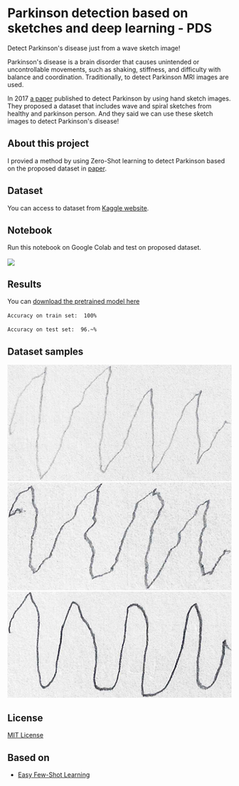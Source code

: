 # Parkinson detection based on sketches and deep learning - PDS

Detect Parkinson's disease just from a wave sketch image!

Parkinson's disease is a brain disorder that causes unintended or uncontrollable movements, such as shaking, stiffness, and difficulty with balance and coordination.
Traditionally, to detect Parkinson MRI images are used.

In 2017 [a paper](https://www.frontiersin.org/articles/10.3389/fneur.2017.00435/full) published to detect Parkinson by using hand sketch images.
They proposed a dataset that includes wave and spiral sketches from healthy and parkinson person. And they said we can use these sketch images to detect Parkinson's disease!


## About this project

I provied a method by using Zero-Shot learning to detect Parkinson based on the proposed dataset in [paper](https://www.frontiersin.org/articles/10.3389/fneur.2017.00435/full).


## Dataset
You can access to dataset from [Kaggle website](https://www.kaggle.com/datasets/kmader/parkinsons-drawings).


## Notebook
Run this notebook on Google Colab and test on proposed dataset.

[<img src="https://colab.research.google.com/assets/colab-badge.svg" align="center">](https://colab.research.google.com/github/mehrdad-dev/PDS/blob/main/notebooks/Parkinson_detection.ipynb)


## Results

You can [download the pretrained model here]()

`` Accuracy on train set:  100% ``

`` Accuracy on test set:  96.~% ``

## Dataset samples

![Mehrdad Mohammadian](https://raw.githubusercontent.com/mehrdad-dev/PDS/main/assets/1.png)
![Mehrdad Mohammadian](https://raw.githubusercontent.com/mehrdad-dev/PDS/main/assets/2.png)
![Mehrdad Mohammadian](https://raw.githubusercontent.com/mehrdad-dev/PDS/main/assets/3.png)



## License
[MIT License]()


## Based on
- [Easy Few-Shot Learning](https://github.com/sicara/easy-few-shot-learning)
